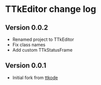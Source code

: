 # TTkEditor change log

## Version 0.0.2

- Renamed project to TTkEditor
- Fix class names
- Add custom TTkStatusFrame


## Version 0.0.1

- Initial fork from [ttkode](https://github.com/ceccopierangiolieugenio/ttkode)